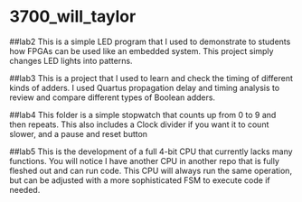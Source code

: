 # 3700_will_taylor

##lab2
This is a simple LED program that I used to demonstrate to students how FPGAs can be used like an embedded system. 
This project simply changes LED lights into patterns. 

##lab3
This is a project that I used to learn and check the timing of different kinds of adders. 
I used Quartus propagation delay and timing analysis to review and compare different types of Boolean adders.

##lab4
This folder is a simple stopwatch that counts up from 0 to 9 and then repeats. This also includes a Clock divider if you want it to count slower, and a pause and reset button

##lab5 
This is the development of a full 4-bit CPU that currently lacks many functions. You will notice I have another CPU in another repo that is fully fleshed out and can run code. 
This CPU will always run the same operation, but can be adjusted with a more sophisticated FSM to execute code if needed.

